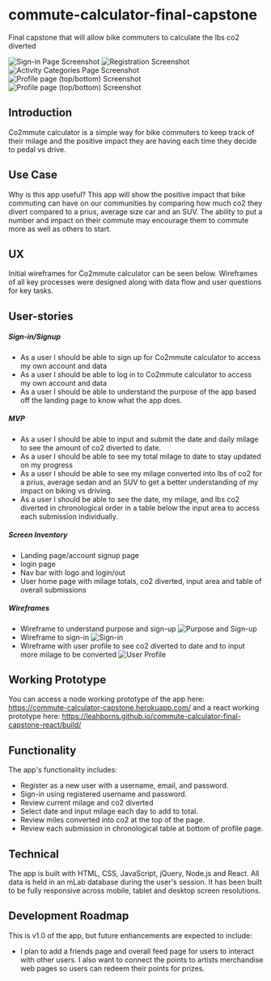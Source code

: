 # commute-calculator-final-capstone
Final capstone that will allow bike commuters to calculate the lbs co2 diverted

![Sign-in Page Screenshot](https://github.com/LeahBorns/sustain-node-capstone/blob/master/github-images/sustain-screen-shots/sustain-sign-in-page.png)
![Registration Screenshot](https://github.com/LeahBorns/sustain-node-capstone/blob/master/github-images/sustain-screen-shots/sustain-registration-page.png)
![Activity Categories Page Screenshot](https://github.com/LeahBorns/sustain-node-capstone/blob/master/github-images/sustain-screen-shots/sustain-categories-page.png)
![Profile page (top/bottom) Screenshot](https://github.com/LeahBorns/sustain-node-capstone/blob/master/github-images/sustain-screen-shots/sustain-profile-page-top.png)
![Profile page (top/bottom) Screenshot](https://github.com/LeahBorns/sustain-node-capstone/blob/master/github-images/sustain-screen-shots/sustain-profile-page-bottom.png)

## Introduction
Co2mmute calculator is a simple way for bike commuters to keep track of their milage and the positive impact they are having each time they decide to pedal vs drive.


## Use Case
Why is this app useful? This app will show the positive impact that bike commuting can have on our communities by comparing how much co2 they divert compared to a prius, average size car and an SUV. The ability to put a number and impact on their commute may encourage them to commute more as well as others to start.

## UX

Initial wireframes for Co2mmute calculator can be seen below. Wireframes of all key processes were designed along with data flow and user questions for key tasks.


## User-stories

##### Sign-in/Signup
* As a user I should be able to sign up for Co2mmute calculator to access my own account and data
* As a user I should be able to log in to Co2mmute calculator to access my own account and data
* As a user I should be able to understand the purpose of the app based off the landing page to know what the app does.

##### MVP
* As a user I should be able to input and submit the date and daily milage to see the amount of co2 diverted to date.
* As a user I should be able to see my total milage to date to stay updated on my progress
* As a user I should be able to see my milage converted into lbs of co2 for a prius, average sedan and an SUV to get a better understanding of my impact on biking vs driving.
* As a user I should be able to see the date, my milage, and lbs co2 diverted in chronological order in a table below the input area to access each submission individually.

##### Screen Inventory
* Landing page/account signup page
* login page
* Nav bar with logo and login/out
* User home page with milage totals, co2 diverted, input area and table of overall submissions

##### Wireframes

* Wireframe to understand purpose and sign-up
![Purpose and Sign-up](https://github.com/LeahBorns/commute-calculator-final-capstone/blob/master/wire-frame-images/landing-signup-html-wireframe.png)
* Wireframe to sign-in
![Sign-in](https://github.com/LeahBorns/commute-calculator-final-capstone/blob/master/wire-frame-images/sign-in-page-html-wireframe.png)
* Wireframe with user profile to see co2 diverted to date and to input more milage to be converted
![User Profile](https://github.com/LeahBorns/commute-calculator-final-capstone/blob/master/wire-frame-images/user-data-html-wireframe.png)

## Working Prototype

You can access a node working prototype of the app here: https://commute-calculator-capstone.herokuapp.com/ and a react working prototype here: https://leahborns.github.io/commute-calculator-final-capstone-react/build/

## Functionality
The app's functionality includes:

* Register as a new user with a username, email, and password.
* Sign-in using registered username and password.
* Review current milage and co2 diverted
* Select date and input milage each day to add to total.
* Review miles converted into co2 at the top of the page.
* Review each submission in chronological table at bottom of profile page.


## Technical

The app is built with HTML, CSS, JavaScript, jQuery, Node.js and React. All data is held in an mLab database during the user's session. It has been built to be fully responsive across mobile, tablet and desktop screen resolutions.

## Development Roadmap

This is v1.0 of the app, but future enhancements are expected to include:

* I plan to add a friends page and overall feed page for users to interact with other users. I also want to connect the points to artists merchandise web pages so users can redeem their points for prizes.
